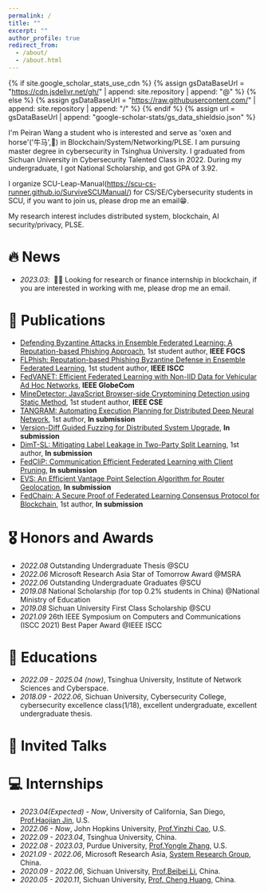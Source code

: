 ```yaml
---
permalink: /
title: ""
excerpt: ""
author_profile: true
redirect_from: 
  - /about/
  - /about.html
---
```


{% if site.google_scholar_stats_use_cdn %}
{% assign gsDataBaseUrl = "https://cdn.jsdelivr.net/gh/" | append: site.repository | append: "@" %}
{% else %}
{% assign gsDataBaseUrl = "https://raw.githubusercontent.com/" | append: site.repository | append: "/" %}
{% endif %}
{% assign url = gsDataBaseUrl | append: "google-scholar-stats/gs_data_shieldsio.json" %}

<span class='anchor' id='about-me'></span>

I'm Peiran Wang a student who is interested and serve as 'oxen and horse'('牛马',🤪) in Blockchain/System/Networking/PLSE. I am pursuing master degree in cybersecurity in Tsinghua University. I graduated from Sichuan University in Cybersecurity Talented Class in 2022. During my undergraduate, I got National Scholarship, and got GPA of 3.92. 

I organize SCU-Leap-Manual(https://scu-cs-runner.github.io/SurviveSCUManual/) for CS/SE/Cybersecurity students in SCU, if you want to join us, please drop me an email😁.

My research interest includes distributed system, blockchain, AI security/privacy, PLSE.


# 🔥 News
- *2023.03*: &nbsp;🎉🎉 Looking for research or finance internship in blockchain, if you are interested in working with me, please drop me an email.

# 📝 Publications 

- [Defending Byzantine Attacks in Ensemble Federated Learning: A Reputation-based Phishing Approach](https://github.com), 1st student author, **IEEE FGCS**
- [FLPhish: Reputation-based Phishing Byzantine Defense in Ensemble Federated Learning](https://github.com), 1st student author, **IEEE ISCC**
- [FedVANET: Efficient Federated Learning with Non-IID Data for Vehicular Ad Hoc Networks](https://github.com), **IEEE GlobeCom**
- [MineDetector: JavaScript Browser-side Cryptomining Detection using Static Method](https://github.com), 1st student author, **IEEE CSE**
- [TANGRAM: Automating Execution Planning for Distributed Deep Neural Network](https://github.com), 1st author, **In submission**
- [Version-Diff Guided Fuzzing for Distributed System Upgrade](https://github.com), **In submission**
- [DimT-SL: Mitigating Label Leakage in Two-Party Split Learning](https://github.com), 1st author, **In submission**
- [FedCliP: Communication Efficient Federated Learning with Client Pruning](https://github.com), **In submission**
- [EVS: An Efficient Vantage Point Selection Algorithm for Router Geolocation](https://github.com), **In submission**
- [FedChain: A Secure Proof of Federated Learning Consensus Protocol for Blockchain](https://github.com), 1st author, **In submission**

# 🎖 Honors and Awards
- *2022.08* Outstanding Undergraduate Thesis @SCU
- *2022.06* Microsoft Research Asia Star of Tomorrow Award @MSRA
- *2022.06* Outstanding Undergraduate Graduates @SCU
- *2019.08* National Scholarship (for top 0.2% students in China) @National Ministry of Education 
- *2019.08* Sichuan University First Class Scholarship  @SCU
- *2021.09* 26th IEEE Symposium on Computers and Communications (ISCC 2021) Best Paper Award @IEEE ISCC

# 📖 Educations
- *2022.09 - 2025.04 (now)*, Tsinghua University, Institute of Network Sciences and Cyberspace. 
- *2018.09 - 2022.06*, Sichuan University, Cybersecurity College, cybersecurity excellence class(1/18), excellent undergraduate, excellent undergraduate thesis. 

# 💬 Invited Talks

# 💻 Internships
- *2023.04(Expected) - Now*, University of California, San Diego, [Prof.Haojian Jin](http://haojianj.in/), U.S.
- *2022.06 - Now*, John Hopkins University, [Prof.Yinzhi Cao](https://yinzhicao.org/), U.S.
- *2022.09 - 2023.04*, Tsinghua University, China.
- *2022.08 - 2023.03*, Purdue University, [Prof.Yongle Zhang](https://yonglezh-purdue.github.io/), U.S.
- *2021.09 - 2022.06*, Microsoft Research Asia, [System Research Group](https://www.microsoft.com/en-us/research/group/systems-and-networking-research-group-asia/), China.
- *2020.09 - 2022.06*, Sichuan University, [Prof.Beibei Li](https://li-beibei.github.io/), China.
- *2020.05 - 2020.11*, Sichuan University, [Prof. Cheng Huang](https://chenghuang.org/), China.